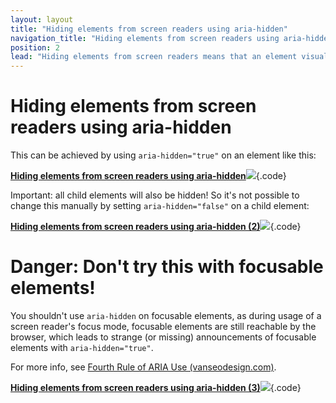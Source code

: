 ```yaml
---
layout: layout
title: "Hiding elements from screen readers using aria-hidden"
navigation_title: "Hiding elements from screen readers using aria-hidden"
position: 2
lead: "Hiding elements from screen readers means that an element visually is perceivable, but screen readers ignore it."
---
```


# Hiding elements from screen readers using aria-hidden

This can be achieved by using `aria-hidden="true"` on an element like this:

[**Hiding elements from screen readers using aria-hidden**![](https://s3-us-west-2.amazonaws.com/i.cdpn.io/1279260.YrzMWY.small.d1d8ee52-5498-4cac-95de-16520d8758e3.png)](https://codepen.io/accessibility-developer-guide/pen/YrzMWY){.code}

Important: all child elements will also be hidden! So it's not possible to change this manually by setting `aria-hidden="false"` on a child element:

[**Hiding elements from screen readers using aria-hidden (2)**![](https://s3-us-west-2.amazonaws.com/i.cdpn.io/1279260.NaWmrJ.small.ca7d19a7-b217-4e25-94e4-6fc08c7cd257.png)](https://codepen.io/accessibility-developer-guide/pen/NaWmrJ){.code}

# Danger: Don't try this with focusable elements!

You shouldn't use `aria-hidden` on focusable elements, as during usage of a screen reader's focus mode, focusable elements are still reachable by the browser, which leads to strange (or missing) announcements of focusable elements with `aria-hidden="true"`.

For more info, see [Fourth Rule of ARIA Use (vanseodesign.com)](http://vanseodesign.com/web-design/five-rules-aria-html/).

[**Hiding elements from screen readers using aria-hidden (3)**![](https://s3-us-west-2.amazonaws.com/i.cdpn.io/1279260.yzLraL.small.c0201372-25b3-48bb-a2c2-82d412bf5ea2.png)](https://codepen.io/accessibility-developer-guide/pen/yzLraL){.code}